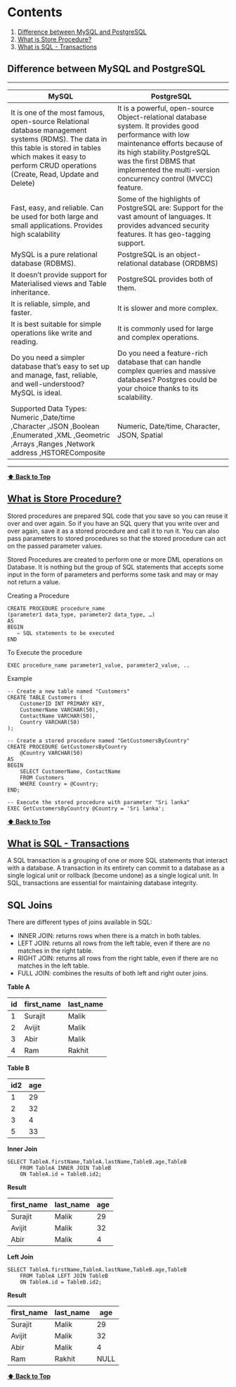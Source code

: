# Contents
1. [Difference between MySQL and PostgreSQL](#difference-between-mysql-and-postgresql)
2. [What is Store Procedure?](#what-is-store-procedure)
3. [What is SQL - Transactions](#what-is-sql---transactions)


## Difference between MySQL and PostgreSQL

-----------------------------------------------------
| MySQL | PostgreSQL    |
|-------|---------------|
| It is one of the most famous, open-source Relational database management systems (RDMS). The data in this table is stored in tables which makes it easy to perform CRUD operations (Create, Read, Update and Delete)  | It is a powerful, open-source Object-relational database system. It provides good performance with low maintenance efforts because of its high stability.PostgreSQL was the first DBMS that implemented the multi-version concurrency control (MVCC) feature.
| Fast, easy, and reliable. Can be used for both large and small applications. Provides high scalability    | Some of the highlights of PostgreSQL are:  Support for the vast amount of languages. It provides advanced security features. It has geo-tagging support.
| MySQL is a pure relational database (RDBMS). | PostgreSQL is an object-relational database (ORDBMS) 
| It doesn’t provide support for Materialised views and Table inheritance. | PostgreSQL provides both of them.
| It is reliable, simple, and faster.   | It is slower and more complex.
| 	It is best suitable for simple operations like write and reading.   | It is commonly used for large and complex operations.
| Do you need a simpler database that’s easy to set up and manage, fast, reliable, and well-understood? MySQL is ideal.     | Do you need a feature-rich database that can handle complex queries and massive databases? Postgres could be your choice thanks to its scalability.
| Supported Data Types: Numeric ,Date/time ,Character ,JSON ,Boolean ,Enumerated ,XML ,Geometric ,Arrays ,Ranges ,Network address ,HSTOREComposite | Numeric, Date/time, Character, JSON, Spatial
----------------------

**[⬆ Back to Top](#contents)**

## [What is Store Procedure?](https://www.geeksforgeeks.org/what-is-stored-procedures-in-sql/)
Stored procedures are prepared SQL code that you save so you can reuse it over and over again. So if you have an SQL query that you write over and over again, save it as a stored procedure and call it to run it. You can also pass parameters to stored procedures so that the stored procedure can act on the passed parameter values.

Stored Procedures are created to perform one or more DML operations on Database. It is nothing but the group of SQL statements that accepts some input in the form of parameters and performs some task and may or may not return a value. 

Creating a Procedure 
```
CREATE PROCEDURE procedure_name
(parameter1 data_type, parameter2 data_type, …)
AS
BEGIN
   — SQL statements to be executed
END
```
To Execute the procedure
```
EXEC procedure_name parameter1_value, parameter2_value, ..
```

Example
```
-- Create a new table named "Customers"
CREATE TABLE Customers (
    CustomerID INT PRIMARY KEY,
    CustomerName VARCHAR(50),
    ContactName VARCHAR(50),
    Country VARCHAR(50)
);

-- Create a stored procedure named "GetCustomersByCountry"
CREATE PROCEDURE GetCustomersByCountry
    @Country VARCHAR(50)
AS
BEGIN
    SELECT CustomerName, ContactName
    FROM Customers
    WHERE Country = @Country;
END;

-- Execute the stored procedure with parameter "Sri lanka"
EXEC GetCustomersByCountry @Country = 'Sri lanka';
```

**[⬆ Back to Top](#contents)**

## [What is SQL - Transactions](https://www.tutorialspoint.com/sql/sql-transactions.htm)
A SQL transaction is a grouping of one or more SQL statements that interact with a database. A transaction in its entirety can commit to a database as a single logical unit or rollback (become undone) as a single logical unit. In SQL, transactions are essential for maintaining database integrity.

## SQL Joins
There are different types of joins available in SQL:
* INNER JOIN: returns rows when there is a match in both tables.
* LEFT JOIN: returns all rows from the left table, even if there are no matches in the right table.
* RIGHT JOIN: returns all rows from the right table, even if there are no matches in the left table.
* FULL JOIN: combines the results of both left and right outer joins.

**Table A**

| id  | first_name    | last_name
|---    | ---    | ---
1   | Surajit   | Malik
2   | Avijit    | Malik
3   | Abir      | Malik
4   | Ram       | Rakhit

**Table B**

| id2  | age |
|---    |--- 
1   | 29 
2   | 32   
3   | 4    
5   | 33    

**Inner Join**
```
SELECT TableA.firstName,TableA.lastName,TableB.age,TableB
    FROM TableA INNER JOIN TableB 
    ON TableA.id = TableB.id2;
```

**Result**

| first_name    | last_name | age |
|---    | ---    | --
 Surajit   | Malik | 29
 Avijit    | Malik | 32
 Abir      | Malik | 4

**Left Join**
```
SELECT TableA.firstName,TableA.lastName,TableB.age,TableB
    FROM TableA LEFT JOIN TableB 
    ON TableA.id = TableB.id2;
```
**Result**

| first_name    | last_name | age |
|---    | ---    | --
 Surajit   | Malik | 29
 Avijit    | Malik | 32
 Abir      | Malik | 4
Ram        | Rakhit | NULL

**[⬆ Back to Top](#contents)**